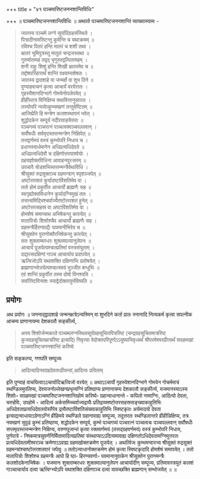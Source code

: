 +++
title = "४१ पञ्चमारिष्टजननशान्तिविधिः"

+++
॥ पञ्चमारिष्टजननशान्तिविधिः ॥ अथातो पञ्चमारिष्टजननशान्तिं व्याख्यास्यामः - 

> जातस्य पञ्चमे लग्ने सूर्यादिग्रहसंस्थिते ।  
पित्रादीनामरिष्टन्तु कुर्वन्ति च यथाक्रमम् ॥  
रविश्च पितरं हन्ति मातरं च शशी तथा ।  
भ्रातरं भूमिपुत्रस्तु मातुलं चन्द्रजस्तथा ॥  
गुरुर्मातामहं तद्वद् भृगुस्तद्वत्पितामहम् ।  
शनी राहुः शिशुं हन्ति शिखी भ्रातरमेव च ॥  
तद्दोषपरिहारार्थं शान्तिं वक्ष्याम्यशेषतः ।  
जातस्य द्वादशाहे वा जन्मर्क्षे वा शुभ दिने ॥  
पुण्याहवाचनं कृत्वा आचार्यं वरयेत्ततः ।  
गृहस्यैशानदिग्भागे गोमयेनोपलेपयेत् ॥  
व्रीहींस्तत्र विनिक्षिप्य यथावित्तानुसारतः ।  
तस्योपरि न्यसेत्कुम्भमव्रणं तन्तुवेष्टितम् ॥  
आजिघ्रेति हि मन्त्रेण कलशस्थापनं भवेत् ।  
शुद्धोदकेन सम्पूर्य नदीरावाहयेत्ततः ॥  
पञ्चगव्यं पञ्चरत्नं पञ्चत्वक्पञ्चपल्लवान् ।  
सर्वौषधीः सर्वमृदस्तत्तन्मन्त्रेण निक्षिपेत् ॥  
तत्तद्वर्णमयं वस्त्रं कुम्भोपरि निधाय च ।  
प्रधानस्यार्धमानेन अधिप्रत्यधिदेवते ॥  
अधिप्रत्यधिदेवौ च दक्षिणोत्तरपार्श्वयोः ।  
ग्रहयज्ञोक्तविधिना आवाहनपुरःसरम् ॥  
उपचारैः षोडशभिस्तत्तन्मन्त्रैर्वथाविधि ।  
श्रीसूक्तं रुद्रसूक्तञ्च ग्रहमन्त्रान् स्पृशञ्जपेत् ॥  
अष्टोत्तरशतं कुर्यादष्टाविंशतिमेव वा ।  
ततो होमं प्रकुर्वीत आचार्यो ब्राह्मणैः सह ॥  
स्वगृह्योक्तविधानेन कुर्यादग्निमुखं ततः ।  
तत्तत्समिद्भिश्चर्वाज्यैरष्टोत्तरशतं हुनेत् ॥  
अष्टोत्तरसहस्रं वा अष्टाविंशतिमेव वा ।  
होमशेषं समाप्याथ अभिषेकन्तु कारयेत् ॥  
मातापित्रोः शिशोश्चैव आचार्यो ब्राह्मणैः सह ।  
ग्रहमन्त्रैर्हिरण्याद्यैः पावमानीभिरेव च ॥  
श्रीसूक्तेन पुराणोक्तैरभिषेकन्तु कारयेत् ।  
ततः शुक्लाम्बरधरः शुक्लमाल्यानुलेपनः ॥  
आचार्यं पूजयेत्पश्चात्प्रतिमां वस्त्रसंयुताम् ।  
दद्यात्सदक्षिणां गाञ्च आचार्याय प्रदापयेत् ॥  
ऋत्विजोऽपि यथाशक्ति दक्षिणाभिः प्रतोषयेत् ।  
ब्राह्मणान्भोजयेत्पश्चात्स्वयं भुञ्जीत बन्धुभिः ॥  
एवं शान्तिं प्रकुर्वीत तस्य दोषो विनश्यति ।  
सर्वारिष्टविनाशः स्याद्वेदोक्तायुर्भविष्यति ॥

## प्रयोगः

अथ प्रयोगः ॥ जननाद्द्वादशाहे जन्मनक्षत्रेऽन्यस्मिन् वा शुभदिने कर्ता प्रातः स्नानादि नित्यकर्म कृत्वा सपत्नीक आचम्य प्राणानायम्य देशकालौ सङ्कीर्त्य, 

> अस्य शिशोर्जन्मकाले पञ्चमलग्नस्थितसूर्यग्रहसूचितपित्ररिष्ट (चन्द्रग्रहसूचितमात्ररिष्ट कुजग्रहसूचितभ्रात्ररिष्ट इत्यादि) निवृत्त्या वेदोक्तपरिपूर्णाऽऽयुष्याभिवृध्यर्थं श्रीपरमेश्वरप्रीत्यर्थं सग्रहमखां पञ्चमारिष्टजननशान्तिं करिष्ये

इति सङ्कल्प्य, गणपतिं सम्पूज्य 

> आदित्यादिनवग्रहदेवताःप्रीयन्तां,आदित्यः प्रयिताम्

इति पुण्याहं वाचयित्वाऽऽचार्यादिऋत्विजो वरयेत् ॥ अथाऽऽचार्यो गृहस्येशानदिग्भागे गोमयेन गोचर्ममात्रं स्थण्डिलमुपलिप्य, देवयजनोल्लेखनप्रभृत्यग्निं प्रतिष्ठाप्य प्राणानायम्य देशकालौ सङ्कीर्त्य, यजमानस्याऽस्य शिशोः॰ सग्रहमखां पञ्चमारिष्टजननशान्तिहोमं करिष्ये॰ ग्रहान्वाधानान्ते - कपिलो नामाग्निः, आदित्यो देवता, चरुर्हविः, उपहोमे - आदित्यं अर्कसमिच्चर्वाज्यद्रव्यैः प्रतिद्रव्यमष्टोत्तरसहस्रसङ्ख्याकाहुतिभिः अधिदेवताप्रत्यधिदेवतयोस्तैरेव द्रव्यैरष्टाविंशतिसंख्याकाहुतिभिः स्विष्टकृतः अर्यमादयो देवता इत्याद्यन्वाधायाऽग्रेणाऽग्निं व्रीहिमये स्थण्डिले ग्रहानावाह्य सम्पूज्य, तदुत्तरतः स्थण्डिलान्तरे व्रीहीन्निक्षिप्य, तत्र नवमव्रणं सुदृढं कुम्भं प्रतिष्ठाप्य, शद्धोदकेन सम्पूर्य, कुम्भे पञ्चगव्यं पञ्चरत्नं पञ्चत्वचः पञ्चपल्लवान् सर्वौषधीः सप्तमृदस्तत्तन्मन्त्रेण निक्षिप्य, वरुणपूजान्तं कृत्वा रक्तवर्णमयं (तत्तद्ग्रहवर्णमयं) वस्त्रं कुम्भोपरि निधाय, पूर्णपात्रे - निष्कमात्रसुवर्णनिर्मितामादित्यप्रतिमां संस्थाप्याऽऽदित्यमावाह्य दक्षिणतोऽधिदेवतामग्निमुत्तरतः प्रत्यधिदेवतामीश्वरञ्च क्रमेणाऽऽवाह्य ग्रहमखोक्तक्रमेण पूजयेत् । अथर्त्विजः कुम्भमन्वारभ्य श्रीसूक्तं रुद्रसूक्तं ग्रहमन्त्रांश्चाष्टोत्तरशतवारं जपेयुः ॥ ततोऽन्वाधानोक्तक्रमेण होमं कृत्वा स्विष्टकृदादि होमशेषं समापयेत् । ततो मातापित्रोः शिशोश्च ग्रहमन्त्रैः आपो हि ष्ठा॰ हिरण्यवर्णाः॰ पवमानानुवाकेन श्रीसूक्तेन पुराणमन्त्रैः कलशोदकेनाभिषेकः । यजमानः शुक्लाम्बरधरः शुक्लमाल्यानुलेपन आचार्यादीन् सम्पूज्य, प्रतिमावस्त्रयुतं कलशं गाञ्चाचार्याय दत्वा ऋत्विग्भ्योऽपि यथाशक्ति दक्षिणाञ्च दत्वा यावच्छक्ति ब्राह्मणान् सम्भोजयेत् ॥  ॥